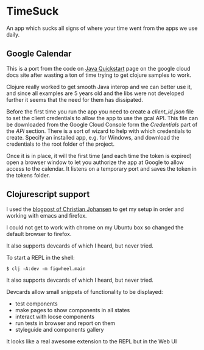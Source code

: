 # TimeSuck

An app which sucks all signs of where your time went from the apps we use daily.

## Google Calendar

This is a port from the code on [Java
Quickstart](https://developers.google.com/calendar/quickstart/java) page on the
google cloud docs site after wasting a ton of time trying to get clojure samples
to work.

Clojure really worked to get smooth Java interop and we can better use it, and
since all examples are 5 years old and the libs were not developed further it
seems that the need for them has dissipated.

Before the first time you run the app you need to create a *client_id.json* file
to set the client credentials to allow the app to use the gcal API. This file
can be downloaded from the Google Cloud Console form the *Credentials* part of
the *API* section. There is a sort of wizard to help with which credentials to
create. Specify an installed app, e.g. for Windows, and download the credentials
to the root folder of the project.

Once it is in place, it will the first time (and each time the token is expired)
open a browser window to let you authorize the app at Google to allow access to
the calendar. It listens on a temporary port and saves the token in the tokens
folder.

## Clojurescript support

I used the [blogpost of Christian
Johansen](https://cjohansen.no/tools-deps-figwheel-main-devcards-emacs/) to get
my setup in order and working with emacs and firefox.

I could not get to work with chrome on my Ubuntu box so changed the default
browser to firefox.

It also supports  devcards of which I heard, but never tried.

To start a REPL in the shell:

    $ clj -A:dev -m figwheel.main

It also supports  devcards of which I heard, but never tried.

Devcards allow small snippets of functionality to be displayed:
- test components
- make pages to show components in all states
- interact with loose components
- run tests in browser and report on them
- styleguide and components gallery

It looks like a real awesome extension to the REPL but in the Web UI
